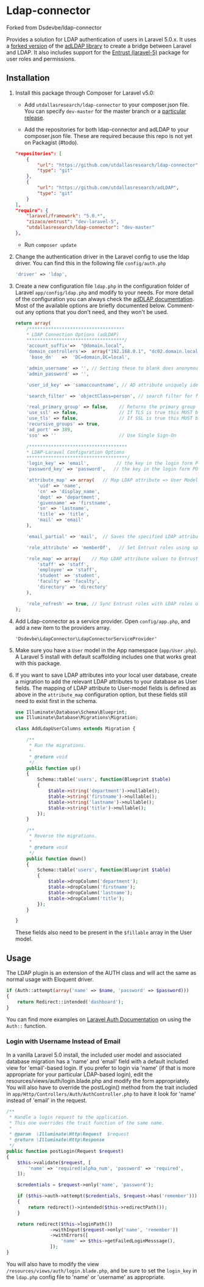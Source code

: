 # Ldap-connector
Forked from Dsdevbe/ldap-connector

Provides a solution for LDAP authentication of users in Laravel 5.0.x. It uses a [forked version](https://github.com/utdallasresearch/adLDAP/) of the [adLDAP library](https://github.com/adldap/adLDAP/) to create a bridge between Laravel and LDAP. It also includes support for the [Entrust (laravel-5)](https://github.com/Zizaco/entrust/tree/laravel-5) package for user roles and permissions.

## Installation
1. Install this package through Composer for Laravel v5.0:

    - Add `utdallasresearch/ldap-connector` to your composer.json file. You can specify `dev-master` for the master branch or a [particular release](https://github.com/utdallasresearch/ldap-connector/releases).

    - Add the repositories for both ldap-connector and adLDAP to your composer.json file. These are required because this repo is not yet on Packagist (#todo).
    
    ```json
    "repositories": [
        {
            "url": "https://github.com/utdallasresearch/ldap-connector",
            "type": "git"
        },
        {
            "url": "https://github.com/utdallasresearch/adLDAP",
            "type": "git"
        }
    ],
    "require": {
        "laravel/framework": "5.0.*",
        "zizaco/entrust": "dev-laravel-5",
        "utdallasresearch/ldap-connector": "dev-master"
    },
    ```
    - Run `composer update`


1. Change the authentication driver in the Laravel config to use the ldap driver. You can find this in the following file `config/auth.php`

    ```php
    'driver' => 'ldap',
    ```
1. Create a new configuration file `ldap.php` in the configuration folder of Laravel `app/config/ldap.php` and modify to your needs. For more detail of the configuration you can always check the [adDLAP documentation](https://github.com/adldap/adLDAP/wiki/adLDAP-Developer-API-Reference). Most of the available options are briefly documented below. Comment-out any options that you don't need, and they won't be used.
    
    ```php
    return array(
        /***********************************
        * LDAP Connection Options (adLDAP)
        ************************************/
        'account_suffix'=>  "@domain.local",
        'domain_controllers'=>  array("192.168.0.1", "dc02.domain.local"), // Load balancing domain controllers
     	 'base_dn'   =>  'DC=domain,DC=local',

        'admin_username' => '', // Setting these to blank does anonymous bind
        'admin_password' => '',

        'user_id_key' => 'samaccountname', // AD attribute uniquely identifying users (usually 'sAMAccountname')

        'search_filter' => 'objectClass=person', // search filter for finding people

        'real_primary_group' => false,    // Returns the primary group (an educated guess).
        'use_ssl' => false,               // If TLS is true this MUST be false.
        'use_tls' => false,               // If SSL is true this MUST be false.
        'recursive_groups' => true,
        'ad_port' => 389,
        'sso' => ''                       // Use Single Sign-On

        /************************************
        * LDAP-Laravel Configuration Options
        *************************************/
        'login_key' => 'email',          // the key in the login form POST data used as username
        'password_key' => 'password',   // the key in the login form POST data used as password

        'attribute_map' => array(   // Map LDAP attribute => User Model field
            'uid' => 'name',
            'cn' => 'display_name',
            'dept' => 'department',
            'givenname' => 'firstname',
            'sn' => 'lastname',
            'title' => 'title',
            'mail' => 'email'
        ),

        'email_partial' => 'mail',  // Saves the specified LDAP attribute as the part before the @

        'role_attribute' => 'memberOf',   // Set Entrust roles using specified LDAP attribute

        'role_map' => array(    // Map LDAP attribute values to Entrust role names
            'staff' => 'staff',
            'employee' => 'staff',
            'student' => 'student',
            'faculty' => 'faculty',
            'directory' => 'directory'
        ),

        'role_refresh' => true, // Sync Entrust roles with LDAP roles on login
    );
    ```

1. Add Ldap-connector as a service provider. Open `config/app.php`, and add a new item to the providers array.
	
	```
	'Dsdevbe\LdapConnector\LdapConnectorServiceProvider'
	```

1. Make sure you have a `User` model in the App namespace (`app/User.php`). A Laravel 5 install with default scaffolding includes one that works great with this package.

1. If you want to save LDAP attributes into your local user database, create a migration to add the relevant LDAP attributes to your database as User fields. The mapping of LDAP attribute to User-model fields is defined as above in the `attribute_map` configuration option, but these fields still need to exist first in the schema.

    ```php
    use Illuminate\Database\Schema\Blueprint;
    use Illuminate\Database\Migrations\Migration;

    class AddLdapUserColumns extends Migration {

        /**
         * Run the migrations.
         *
         * @return void
         */
        public function up()
        {
            Schema::table('users', function(Blueprint $table)
            {
                $table->string('department')->nullable();
                $table->string('firstname')->nullable();
                $table->string('lastname')->nullable();
                $table->string('title')->nullable();
            });
        }

        /**
         * Reverse the migrations.
         *
         * @return void
         */
        public function down()
        {
            Schema::table('users', function(Blueprint $table)
            {
                $table->dropColumn('department');
                $table->dropColumn('firstname');
                $table->dropColumn('lastname');
                $table->dropColumn('title');
            });
        }

    }
    ```

    These fields also need to be present in the `$fillable` array in the User model.

## Usage

The LDAP plugin is an extension of the AUTH class and will act the same as normal usage with Eloquent driver.
    
```php
if (Auth::attempt(array('name' => $name, 'password' => $password)))
{
    return Redirect::intended('dashboard');
}
```

You can find more examples on [Laravel Auth Documentation](http://laravel.com/docs/master/authentication) on using the `Auth::` function.

### Login with Username Instead of Email
In a vanilla Laravel 5.0 install, the included user model and associated database migration has a 'name' and 'email' field with a default included view for 'email'-based login. If you prefer to login via 'name' (if that is more appropriate for your particular LDAP-based login), edit the resources/views/auth/login.blade.php and modify the form appropriately. You will also have to override the postLogin() method from the trait included in `app/Http/Controllers/Auth/AuthController.php` to have it look for 'name' instead of 'email' in the request.

```php
/**
 * Handle a login request to the application.
 * This one overrides the trait function of the same name.
 *
 * @param  \Illuminate\Http\Request  $request
 * @return \Illuminate\Http\Response
 */
public function postLogin(Request $request)
{
    $this->validate($request, [
        'name' => 'required|alpha_num', 'password' => 'required',
    ]);

    $credentials = $request->only('name', 'password');

    if ($this->auth->attempt($credentials, $request->has('remember')))
    {
        return redirect()->intended($this->redirectPath());
    }

    return redirect($this->loginPath())
                ->withInput($request->only('name', 'remember'))
                ->withErrors([
                    'name' => $this->getFailedLoginMesssage(),
                ]);
}
```

You will also have to modify the view `/resources/views/auth/login.blade.php`, and be sure to set the `login_key` in the `ldap.php` config file to 'name' or 'username' as appropriate.